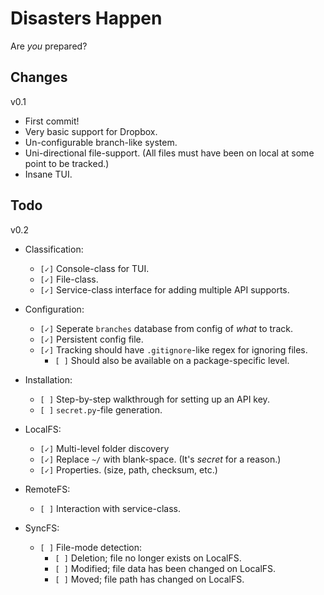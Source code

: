 Disasters Happen
================

Are *you* prepared?



Changes
-------

v0.1

+   First commit!
+   Very basic support for Dropbox.
+   Un-configurable branch-like system.
+   Uni-directional file-support. (All files must have been on local at some point to be tracked.)
+   Insane TUI.



Todo
----

v0.2

+   Classification:
    + `[✓]` Console-class for TUI.
    + `[✓]` File-class.
    + `[✓]` Service-class interface for adding multiple API supports.

+   Configuration:
    + `[✓]` Seperate `branches` database from config of *what* to track.
    + `[✓]` Persistent config file.
    + `[✓]` Tracking should have `.gitignore`-like regex for ignoring files.
        + `[ ]` Should also be available on a package-specific level. 

+   Installation:
    + `[ ]` Step-by-step walkthrough for setting up an API key.
    + `[ ]` `secret.py`-file generation.

+   LocalFS:
    + `[✓]` Multi-level folder discovery 
    + `[✓]` Replace `~/` with blank-space. (It's *secret* for a reason.)
    + `[✓]` Properties. (size, path, checksum, etc.)

+   RemoteFS:
    + `[ ]` Interaction with service-class.

+   SyncFS:
    + `[ ]` File-mode detection:
        + `[ ]` Deletion; file no longer exists on LocalFS.
        + `[ ]` Modified; file data has been changed on LocalFS.
        + `[ ]` Moved; file path has changed on LocalFS.